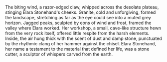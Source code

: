 The biting wind, a razor-edged claw, whipped across the desolate plateau, stinging Elara Stonehand's cheeks.  Granite, cold and unforgiving, formed the landscape, stretching as far as the eye could see into a muted grey horizon.  Jagged peaks, sculpted by eons of wind and frost, framed the valley where Elara worked.  Her workshop, a small, cave-like structure hewn from the very rock itself, offered little respite from the harsh elements.  Inside, the air hung thick with the scent of dust and damp stone, punctuated by the rhythmic clang of her hammer against the chisel.  Elara Stonehand, her name a testament to the material that defined her life, was a stone cutter, a sculptor of whispers carved from the earth.
